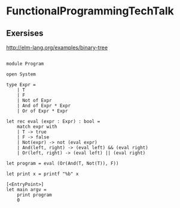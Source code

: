 # FunctionalProgrammingTechTalk

## Exersises
http://elm-lang.org/examples/binary-tree

```

module Program

open System

type Expr = 
    | T
    | F
    | Not of Expr
    | And of Expr * Expr
    | Or of Expr * Expr

let rec eval (expr : Expr) : bool = 
    match expr with
    | T -> true
    | F -> false
    | Not(expr) -> not (eval expr)
    | And(left, right) -> (eval left) && (eval right)
    | Or(left, right) -> (eval left) || (eval right)

let program = eval (Or(And(T, Not(T)), F))

let print x = printf "%b" x

[<EntryPoint>]
let main argv = 
    print program
    0


```
